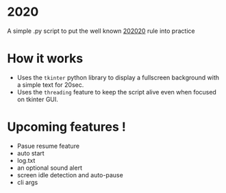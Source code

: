 # 2020
A simple .py script to put the well known [202020](https://pmc.ncbi.nlm.nih.gov/articles/PMC10391416/) rule into practice

# How it works

- Uses the `tkinter` python library to display a fullscreen background with a simple text for 20sec.
- Uses the `threading` feature to keep the script alive even when focused on tkinter GUI.

# Upcoming features !

- Pasue resume feature
- auto start
- log.txt
- an optional sound alert
- screen idle detection and auto-pause
- cli args
